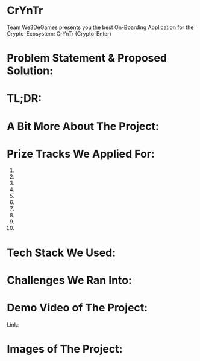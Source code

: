 # CrYnTr
Team We3DeGames presents you the best On-Boarding Application for the Crypto-Ecosystem: CrYnTr (Crypto-Enter)

# Problem Statement & Proposed Solution:

# TL;DR: 

# A Bit More About The Project: 


# Prize Tracks We Applied For: 
1. 
2. 
3. 
4. 
5. 
6. 
7. 
8.
9. 
10. 

# Tech Stack We Used: 

# Challenges We Ran Into: 


# Demo Video of The Project:
Link: 

# Images of The Project: 
